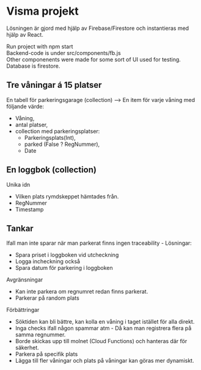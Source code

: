 # Visma projekt

Lösningen är gjord med hjälp av Firebase/Firestore och instantieras med hjälp av React.

Run project with npm start  
Backend-code is under src/components/fb.js  
Other componenents were made for some sort of UI used for testing.  
Database is firestore.

## Tre våningar á 15 platser

En tabell för parkeringsgarage (collection)
--> En item för varje våning med följande värde:

- Våning,
- antal platser,
- collection med parkeringsplatser:
  - Parkeringsplats(Int),
  - parked (False ? RegNummer),
  - Date

## En loggbok (collection)

Unika idn

- Vilken plats rymdskeppet hämtades från.
- RegNummer
- Timestamp

## Tankar

Ifall man inte sparar när man parkerat finns ingen traceability - Lösningar:

- Spara priset i loggboken vid utcheckning
- Logga incheckning också
- Spara datum för parkering i loggboken

Avgränsningar

- Kan inte parkera om regnumret redan finns parkerat.
- Parkerar på random plats

Förbättringar

- Söktiden kan bli bättre, kan kolla en våning i taget istället för alla direkt.
- Inga checks ifall någon spammar atm - Då kan man registrera flera på samma regnummer.
- Borde skickas upp till molnet (Cloud Functions) och hanteras där för säkerhet.
- Parkera på specifik plats
- Lägga till fler våningar och plats på våningar kan göras mer dynamiskt.
